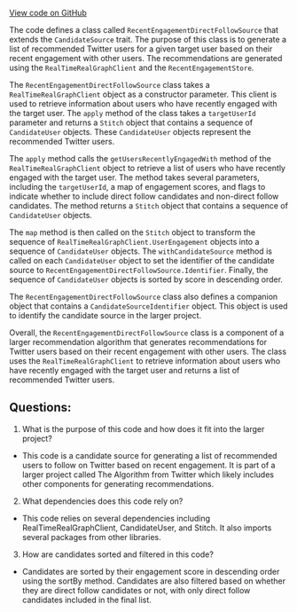 [View code on GitHub](https://github.com/misbahsy/the-algorithm/follow-recommendations-service/common/src/main/scala/com/twitter/follow_recommendations/common/candidate_sources/recent_engagement/RecentEngagementDirectFollowSource.scala)

The code defines a class called `RecentEngagementDirectFollowSource` that extends the `CandidateSource` trait. The purpose of this class is to generate a list of recommended Twitter users for a given target user based on their recent engagement with other users. The recommendations are generated using the `RealTimeRealGraphClient` and the `RecentEngagementStore`.

The `RecentEngagementDirectFollowSource` class takes a `RealTimeRealGraphClient` object as a constructor parameter. This client is used to retrieve information about users who have recently engaged with the target user. The `apply` method of the class takes a `targetUserId` parameter and returns a `Stitch` object that contains a sequence of `CandidateUser` objects. These `CandidateUser` objects represent the recommended Twitter users.

The `apply` method calls the `getUsersRecentlyEngagedWith` method of the `RealTimeRealGraphClient` object to retrieve a list of users who have recently engaged with the target user. The method takes several parameters, including the `targetUserId`, a map of engagement scores, and flags to indicate whether to include direct follow candidates and non-direct follow candidates. The method returns a `Stitch` object that contains a sequence of `CandidateUser` objects.

The `map` method is then called on the `Stitch` object to transform the sequence of `RealTimeRealGraphClient.UserEngagement` objects into a sequence of `CandidateUser` objects. The `withCandidateSource` method is called on each `CandidateUser` object to set the identifier of the candidate source to `RecentEngagementDirectFollowSource.Identifier`. Finally, the sequence of `CandidateUser` objects is sorted by score in descending order.

The `RecentEngagementDirectFollowSource` class also defines a companion object that contains a `CandidateSourceIdentifier` object. This object is used to identify the candidate source in the larger project.

Overall, the `RecentEngagementDirectFollowSource` class is a component of a larger recommendation algorithm that generates recommendations for Twitter users based on their recent engagement with other users. The class uses the `RealTimeRealGraphClient` to retrieve information about users who have recently engaged with the target user and returns a list of recommended Twitter users.
## Questions: 
 1. What is the purpose of this code and how does it fit into the larger project?
- This code is a candidate source for generating a list of recommended users to follow on Twitter based on recent engagement. It is part of a larger project called The Algorithm from Twitter which likely includes other components for generating recommendations.

2. What dependencies does this code rely on?
- This code relies on several dependencies including RealTimeRealGraphClient, CandidateUser, and Stitch. It also imports several packages from other libraries.

3. How are candidates sorted and filtered in this code?
- Candidates are sorted by their engagement score in descending order using the sortBy method. Candidates are also filtered based on whether they are direct follow candidates or not, with only direct follow candidates included in the final list.